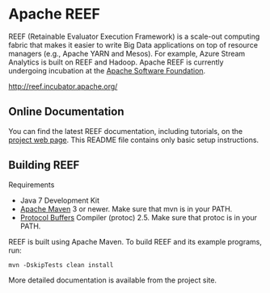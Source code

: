 # Apache REEF

REEF (Retainable Evaluator Execution Framework) is a scale-out computing fabric
that makes it easier to write Big Data applications on top of resource managers
(e.g., Apache YARN and Mesos). For example, Azure Stream Analytics is built on
REEF and Hadoop. Apache REEF is currently undergoing incubation at the [Apache
Software Foundation](http://www.apache.org/).

<http://reef.incubator.apache.org/>

## Online Documentation

You can find the latest REEF documentation, including tutorials, on the
[project web page](http://reef.incubator.apache.org/). This README file
contains only basic setup instructions.

## Building REEF

Requirements

* Java 7 Development Kit
* [Apache Maven](http://maven.apache.org) 3 or newer. Make sure that mvn is in your PATH.
* [Protocol Buffers](https://code.google.com/p/protobuf/) Compiler (protoc) 2.5. Make sure that protoc is in your PATH.

REEF is built using Apache Maven.
To build REEF and its example programs, run:

    mvn -DskipTests clean install

More detailed documentation is available from the project site.

